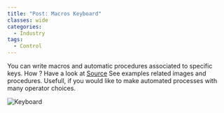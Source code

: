 ```yaml
---
title: "Post: Macros Keyboard"
classes: wide
categories:
  - Industry
tags:
  - Control
---
```


You can write macros and automatic procedures associated to specific keys. How ? Have a look at [Source](https://www.tomshardware.com/news/raspberry-pi-pico-powered-keypad-has-all-the-shortcuts-you-need) See examples related images and procedures. Usefull, if you would like to make automated processes with many operator choices.

![Keyboard](https://cdn.mos.cms.futurecdn.net/rKDkDW5iyovZbhAH4t3jSY-970-80.jpg.webp)
